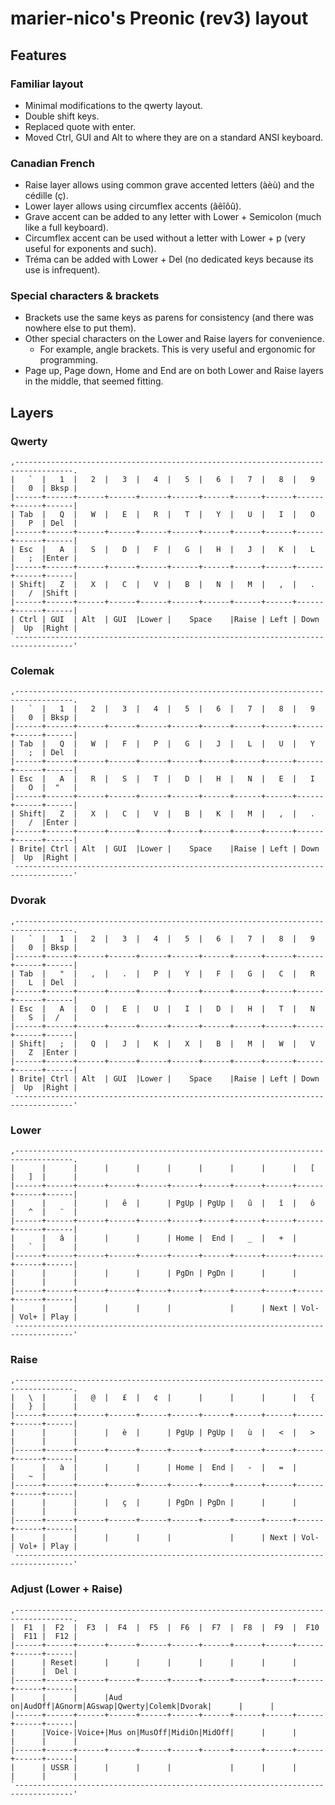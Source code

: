 # marier-nico's Preonic (rev3) layout

## Features

### Familiar layout

* Minimal modifications to the qwerty layout.
* Double shift keys.
* Replaced quote with enter.
* Moved Ctrl, GUI and Alt to where they are on a standard ANSI keyboard.

### Canadian French

* Raise layer allows using common grave accented letters (àèù) and the cédille (ç).
* Lower layer allows using circumflex accents (âêîôû).
* Grave accent can be added to any letter with Lower + Semicolon (much like a full keyboard).
* Circumflex accent can be used without a letter with Lower + p (very useful for exponents and such).
* Tréma can be added with Lower + Del (no dedicated keys because its use is infrequent).

### Special characters & brackets

* Brackets use the same keys as parens for consistency (and there was nowhere else to put them).
* Other special characters on the Lower and Raise layers for convenience.
    * For example, angle brackets. This is very useful and ergonomic for programming.
* Page up, Page down, Home and End are on both Lower and Raise layers in the middle, that seemed fitting.

## Layers

### Qwerty
```
,-----------------------------------------------------------------------------------.
|   `  |   1  |   2  |   3  |   4  |   5  |   6  |   7  |   8  |   9  |   0  | Bksp |
|------+------+------+------+------+------+------+------+------+------+------+------|
| Tab  |   Q  |   W  |   E  |   R  |   T  |   Y  |   U  |   I  |   O  |   P  | Del  |
|------+------+------+------+------+------+------+------+------+------+------+------|
| Esc  |   A  |   S  |   D  |   F  |   G  |   H  |   J  |   K  |   L  |   ;  |Enter |
|------+------+------+------+------+------+------+------+------+------+------+------|
| Shift|   Z  |   X  |   C  |   V  |   B  |   N  |   M  |   ,  |   .  |   /  |Shift |
|------+------+------+------+------+------+------+------+------+------+------+------|
| Ctrl | GUI  | Alt  | GUI  |Lower |    Space    |Raise | Left | Down |  Up  |Right |
`-----------------------------------------------------------------------------------'
```

### Colemak
```
,-----------------------------------------------------------------------------------.
|   `  |   1  |   2  |   3  |   4  |   5  |   6  |   7  |   8  |   9  |   0  | Bksp |
|------+------+------+------+------+------+------+------+------+------+------+------|
| Tab  |   Q  |   W  |   F  |   P  |   G  |   J  |   L  |   U  |   Y  |   ;  | Del  |
|------+------+------+------+------+------+------+------+------+------+------+------|
| Esc  |   A  |   R  |   S  |   T  |   D  |   H  |   N  |   E  |   I  |   O  |  "   |
|------+------+------+------+------+------+------+------+------+------+------+------|
| Shift|   Z  |   X  |   C  |   V  |   B  |   K  |   M  |   ,  |   .  |   /  |Enter |
|------+------+------+------+------+------+------+------+------+------+------+------|
| Brite| Ctrl | Alt  | GUI  |Lower |    Space    |Raise | Left | Down |  Up  |Right |
`-----------------------------------------------------------------------------------'
```

### Dvorak
```
,-----------------------------------------------------------------------------------.
|   `  |   1  |   2  |   3  |   4  |   5  |   6  |   7  |   8  |   9  |   0  | Bksp |
|------+------+------+------+------+------+------+------+------+------+------+------|
| Tab  |   "  |   ,  |   .  |   P  |   Y  |   F  |   G  |   C  |   R  |   L  | Del  |
|------+------+------+------+------+------+------+------+------+------+------+------|
| Esc  |   A  |   O  |   E  |   U  |   I  |   D  |   H  |   T  |   N  |   S  |  /   |
|------+------+------+------+------+------+------+------+------+------+------+------|
| Shift|   ;  |   Q  |   J  |   K  |   X  |   B  |   M  |   W  |   V  |   Z  |Enter |
|------+------+------+------+------+------+------+------+------+------+------+------|
| Brite| Ctrl | Alt  | GUI  |Lower |    Space    |Raise | Left | Down |  Up  |Right |
`-----------------------------------------------------------------------------------'
```

### Lower
```
,-----------------------------------------------------------------------------------.
|      |      |      |      |      |      |      |      |      |   [  |   ]  |      |
|------+------+------+------+------+------+------+------+------+------+------+------|
|      |      |      |   ê  |      | PgUp | PgUp |   û  |   î  |   ô  |   ^  |   ¨  |
|------+------+------+------+------+------+------+------+------+------+------+------|
|      |   â  |      |      |      | Home |  End |   _  |   +  |      |   `  |      |
|------+------+------+------+------+------+------+------+------+------+------+------|
|      |      |      |      |      | PgDn | PgDn |      |      |      |      |      |
|------+------+------+------+------+------+------+------+------+------+------+------|
|      |      |      |      |      |             |      | Next | Vol- | Vol+ | Play |
`-----------------------------------------------------------------------------------'
```

### Raise
```
,-----------------------------------------------------------------------------------.
|   \  |      |   @  |   £  |   ¢  |      |      |      |      |   {  |   }  |      |
|------+------+------+------+------+------+------+------+------+------+------+------|
|      |      |      |   è  |      | PgUp | PgUp |   ù  |   <  |   >  |      |      |
|------+------+------+------+------+------+------+------+------+------+------+------|
|      |   à  |      |      |      | Home |  End |   -  |   =  |      |   ~  |      |
|------+------+------+------+------+------+------+------+------+------+------+------|
|      |      |      |   ç  |      | PgDn | PgDn |      |      |      |      |      |
|------+------+------+------+------+------+------+------+------+------+------+------|
|      |      |      |      |      |             |      | Next | Vol- | Vol+ | Play |
`-----------------------------------------------------------------------------------'
```

### Adjust (Lower + Raise)
```
,-----------------------------------------------------------------------------------.
|  F1  |  F2  |  F3  |  F4  |  F5  |  F6  |  F7  |  F8  |  F9  |  F10 |  F11 |  F12 |
|------+------+------+------+------+------+------+------+------+------+------+------|
|      | Reset|      |      |      |      |      |      |      |      |      |  Del |
|------+------+------+------+------+------+------+------+------+------+------+------|
|      |      |      |Aud on|AudOff|AGnorm|AGswap|Qwerty|Colemk|Dvorak|      |      |
|------+------+------+------+------+------+------+------+------+------+------+------|
|      |Voice-|Voice+|Mus on|MusOff|MidiOn|MidOff|      |      |      |      |      |
|------+------+------+------+------+------+------+------+------+------+------+------|
|      | USSR |      |      |      |             |      |      |      |      |      |
`-----------------------------------------------------------------------------------'
```
